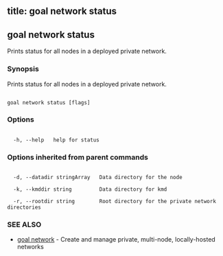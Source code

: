title: goal network status
---
## goal network status



Prints status for all nodes in a deployed private network.



### Synopsis



Prints status for all nodes in a deployed private network.



```

goal network status [flags]

```



### Options



```

  -h, --help   help for status

```



### Options inherited from parent commands



```

  -d, --datadir stringArray   Data directory for the node

  -k, --kmddir string         Data directory for kmd

  -r, --rootdir string        Root directory for the private network directories

```



### SEE ALSO



* [goal network](../../network/network/)	 - Create and manage private, multi-node, locally-hosted networks



